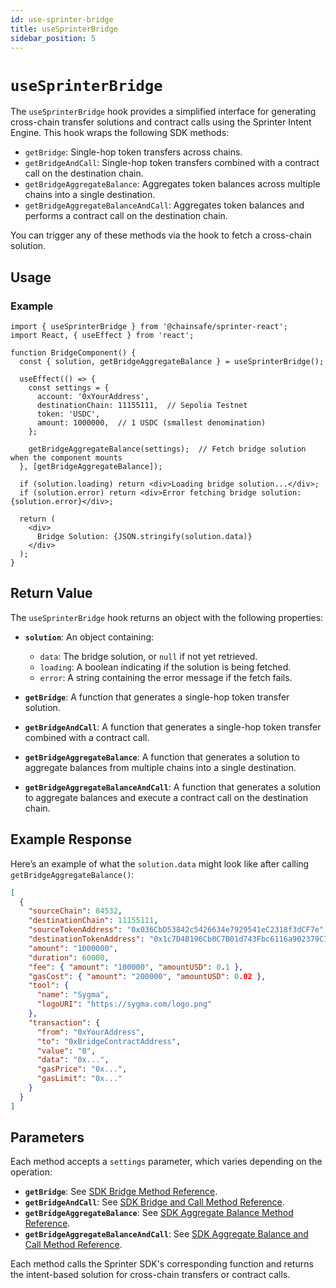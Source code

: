 ```yaml
---
id: use-sprinter-bridge
title: useSprinterBridge
sidebar_position: 5
---
```


# `useSprinterBridge`

The `useSprinterBridge` hook provides a simplified interface for generating cross-chain transfer solutions and contract calls using the Sprinter Intent Engine. This hook wraps the following SDK methods:

- `getBridge`: Single-hop token transfers across chains.
- `getBridgeAndCall`: Single-hop token transfers combined with a contract call on the destination chain.
- `getBridgeAggregateBalance`: Aggregates token balances across multiple chains into a single destination.
- `getBridgeAggregateBalanceAndCall`: Aggregates token balances and performs a contract call on the destination chain.

You can trigger any of these methods via the hook to fetch a cross-chain solution.

## Usage

### Example

```tsx
import { useSprinterBridge } from '@chainsafe/sprinter-react';
import React, { useEffect } from 'react';

function BridgeComponent() {
  const { solution, getBridgeAggregateBalance } = useSprinterBridge();

  useEffect(() => {
    const settings = {
      account: '0xYourAddress',
      destinationChain: 11155111,  // Sepolia Testnet
      token: 'USDC',
      amount: 1000000,  // 1 USDC (smallest denomination)
    };

    getBridgeAggregateBalance(settings);  // Fetch bridge solution when the component mounts
  }, [getBridgeAggregateBalance]);

  if (solution.loading) return <div>Loading bridge solution...</div>;
  if (solution.error) return <div>Error fetching bridge solution: {solution.error}</div>;

  return (
    <div>
      Bridge Solution: {JSON.stringify(solution.data)}
    </div>
  );
}
```

## Return Value

The `useSprinterBridge` hook returns an object with the following properties:

- **`solution`**: An object containing:
    - `data`: The bridge solution, or `null` if not yet retrieved.
    - `loading`: A boolean indicating if the solution is being fetched.
    - `error`: A string containing the error message if the fetch fails.

- **`getBridge`**: A function that generates a single-hop token transfer solution.
- **`getBridgeAndCall`**: A function that generates a single-hop token transfer combined with a contract call.
- **`getBridgeAggregateBalance`**: A function that generates a solution to aggregate balances from multiple chains into a single destination.
- **`getBridgeAggregateBalanceAndCall`**: A function that generates a solution to aggregate balances and execute a contract call on the destination chain.

## Example Response

Here’s an example of what the `solution.data` might look like after calling `getBridgeAggregateBalance()`:

```json
[
  {
    "sourceChain": 84532,
    "destinationChain": 11155111,
    "sourceTokenAddress": "0x036CbD53842c5426634e7929541eC2318f3dCF7e",
    "destinationTokenAddress": "0x1c7D4B196Cb0C7B01d743Fbc6116a902379C7238",
    "amount": "1000000",
    "duration": 60000,
    "fee": { "amount": "100000", "amountUSD": 0.1 },
    "gasCost": { "amount": "200000", "amountUSD": 0.02 },
    "tool": {
      "name": "Sygma",
      "logoURI": "https://sygma.com/logo.png"
    },
    "transaction": {
      "from": "0xYourAddress",
      "to": "0xBridgeContractAddress",
      "value": "0",
      "data": "0x...",
      "gasPrice": "0x...",
      "gasLimit": "0x..."
    }
  }
]
```

## Parameters

Each method accepts a `settings` parameter, which varies depending on the operation:

- **`getBridge`**: See [SDK Bridge Method Reference](../../sdk/methods-reference/bridge/bridge).
- **`getBridgeAndCall`**: See [SDK Bridge and Call Method Reference](../../sdk/methods-reference/bridge/bridgeAndCall).
- **`getBridgeAggregateBalance`**: See [SDK Aggregate Balance Method Reference](../../sdk/methods-reference/bridge-aggregate/bridgeAggregateBalance).
- **`getBridgeAggregateBalanceAndCall`**: See [SDK Aggregate Balance and Call Method Reference](../../sdk/methods-reference/bridge-aggregate/bridgeAggregateBalanceAndCall).

Each method calls the Sprinter SDK's corresponding function and returns the intent-based solution for cross-chain transfers or contract calls.
